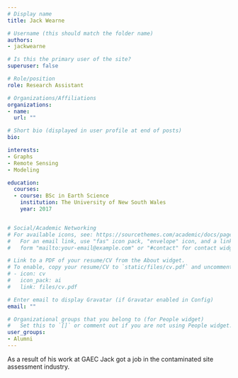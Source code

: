```yaml
---
# Display name
title: Jack Wearne

# Username (this should match the folder name)
authors:
- jackwearne

# Is this the primary user of the site?
superuser: false

# Role/position
role: Research Assistant

# Organizations/Affiliations
organizations:
- name: 
  url: ""

# Short bio (displayed in user profile at end of posts)
bio: 

interests:
- Graphs
- Remote Sensing
- Modeling

education:
  courses:
  - course: BSc in Earth Science
    institution: The University of New South Wales
    year: 2017


# Social/Academic Networking
# For available icons, see: https://sourcethemes.com/academic/docs/page-builder/#icons
#   For an email link, use "fas" icon pack, "envelope" icon, and a link in the
#   form "mailto:your-email@example.com" or "#contact" for contact widget.

# Link to a PDF of your resume/CV from the About widget.
# To enable, copy your resume/CV to `static/files/cv.pdf` and uncomment the lines below.
# - icon: cv
#   icon_pack: ai
#   link: files/cv.pdf

# Enter email to display Gravatar (if Gravatar enabled in Config)
email: ""

# Organizational groups that you belong to (for People widget)
#   Set this to `[]` or comment out if you are not using People widget.
user_groups:
- Alumni
---
```


As a result of his work at GAEC Jack got a job in the contaminated site assessment industry.